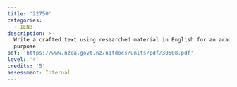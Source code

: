 ```yaml
---
title: '22750'
categories:
  - IEN3
description: >-
  Write a crafted text using researched material in English for an academic
  purpose
pdf: 'https://www.nzqa.govt.nz/nqfdocs/units/pdf/30508.pdf'
level: '4'
credits: '5'
assessment: Internal
---
```


